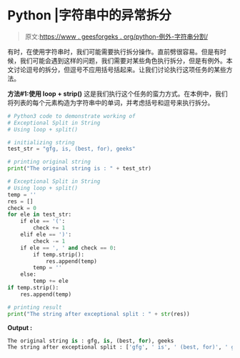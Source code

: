 # Python |字符串中的异常拆分

> 原文:[https://www . geesforgeks . org/python-例外-字符串分割/](https://www.geeksforgeeks.org/python-exceptional-split-in-string/)

有时，在使用字符串时，我们可能需要执行拆分操作。直前劈很容易。但是有时候，我们可能会遇到这样的问题，我们需要对某些角色执行拆分，但是有例外。本文讨论逗号的拆分，但逗号不应用括号括起来。让我们讨论执行这项任务的某些方法。

**方法#1:使用 loop + strip()**
这是我们执行这个任务的蛮力方式。在本例中，我们将列表的每个元素构造为字符串中的单词，并考虑括号和逗号来执行拆分。

```py
# Python3 code to demonstrate working of 
# Exceptional Split in String
# Using loop + split()

# initializing string
test_str = "gfg, is, (best, for), geeks"

# printing original string
print("The original string is : " + test_str)

# Exceptional Split in String
# Using loop + split()
temp = ''
res = []
check = 0
for ele in test_str:
    if ele == '(':
        check += 1
    elif ele == ')':
        check -= 1
    if ele == ', ' and check == 0:
        if temp.strip():
            res.append(temp)
        temp = ''
    else:
        temp += ele
if temp.strip():
    res.append(temp)

# printing result 
print("The string after exceptional split : " + str(res)) 
```

**Output :**

```py
The original string is : gfg, is, (best, for), geeks
The string after exceptional split : ['gfg', ' is', ' (best, for)', ' geeks']

```
